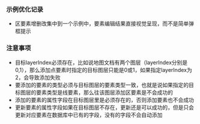 ### 示例优化记录
* 区要素增删改集中到一个示例中，要素编辑结果直接视觉呈现，而不是简单弹框提示

### 注意事项
* 目标layerIndex必须存在，比如说地图文档有两个图层（layerIndex分别是0,1），那么添加点要素时指定的目标图层只能是0或1，如果指定layerIndex为2，会导致添加失败
* 要添加的要素的类型必须与目标图层的要素类型一致，也就是说如果指定的目标图层的要素类型是线要素，那么往该图层添加区要素是不会成功的
* 添加的要素的属性字段在目标图层里是必须存在的，否则添加要素也不会成功
* 更新要素的属性字段如果在目标图层不存在，更新还是可以成功的，但是只会更新对应要素在数据库中已有的字段，没有的字段不会自动添加